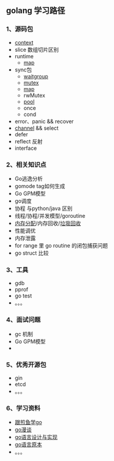 ## golang 学习路径

### 1、源码包

- [context](/golang/src/context/context.md)
- slice 数组切片区别
- runtime 
    - [map](/golang/runtime/map.md)
- sync包
    - [waitgroup](/golang/sync/waitgroup.md)
    - [mutex](/golang/sync/mutex.md)
    - [map](/golang/sync/map.md)
    - rwMutex 
    - [pool](/golang/sync/pool.md)
    - once
    - cond
- error、panic &&  recover
- [channel]() &&  select
- defer
- reflect 反射
- interface

### 2、相关知识点

- Go逃逸分析
- gomode tag如何生成
- Go GPM模型
- go调度
- 协程 与python/java 区别
- 线程/协程/并发模型/goroutine
- [内存分配](/golang/runtime/mheap.md)/内存回收/[垃圾回收](/golang/runtime/gc.md)
- 性能调优
- 内存泄露
- for range 里 go routine 的闭包捕获问题
- go struct 比较

### 3、工具

- gdb
- pprof
- go test
- 。。。

### 4、面试问题

- gc 机制
- Go GPM模型
- 

### 5、优秀开源包

- gin
- etcd
- 。。。

### 6、学习资料

- [跟煎鱼学go](https://eddycjy.gitbook.io/golang)
- [go漫谈](https://ustack.io/categories/golang漫谈/)
- [go语言设计与实现](https://draveness.me/golang/)
- [go语言原本](https://changkun.de/golang/zh-cn/preface/)
- 。。。
